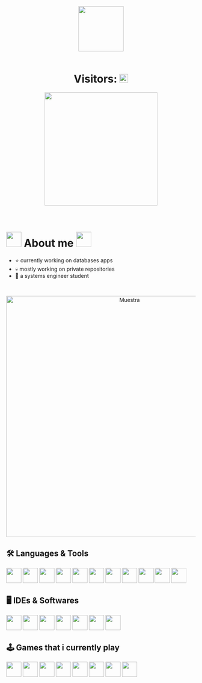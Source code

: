 <div align="center">
    <img src="https://i.postimg.cc/B68kJsnd/NyanGit1.gif" height="120px" />
</div>
<br>
<div align="center"><h1 align="center">Visitors:
<img src="https://profile-counter.glitch.me/Richard2305/count.svg" height="23px">
    </h1>
</div>

<p align="center">
<img width="300px" src="https://preview.redd.it/drake-is-dreaming-about-random-nikke-pics-meme-v0-ba9301ylznbc1.jpeg?width=319&format=pjpg&auto=webp&s=f6f6ee33bc2f0d55e635b12ced5f06c6eb85ee2d" />
</p>
    
<br>

<h1> <img width="40px" src="https://media.tenor.com/2F5wQYTWrQMAAAAi/nikke.gif" /> About me <img width="40px" src="https://media.tenor.com/2F5wQYTWrQMAAAAi/nikke.gif" /></h1>
 
- ⭐ currently working on databases apps
- 💀 mostly working on private repositories
- 👾 a systems engineer student

<br>

<p align="center">
  <img src="https://drive.google.com/uc?id=1pbsLEnMpy0o2uH2eDYghXojKPSRuMYZk" width="640px" alt="Muestra">
</p>

## 🛠️ Languages & Tools
<p>
<img width="40px" src="https://cdn.jsdelivr.net/gh/devicons/devicon@latest/icons/java/java-original.svg" />        
<img width="40px" src="https://cdn.jsdelivr.net/gh/devicons/devicon/icons/html5/html5-original.svg" /> 
<img width="40px" src="https://cdn.jsdelivr.net/gh/devicons/devicon/icons/css3/css3-plain.svg" /> 
<img width="40px" src="https://cdn.jsdelivr.net/gh/devicons/devicon/icons/javascript/javascript-original.svg" />
<img width="40px" src="https://cdn.jsdelivr.net/gh/devicons/devicon@latest/icons/mysql/mysql-original.svg" />
<img width="40px" src="https://cdn.jsdelivr.net/gh/devicons/devicon@latest/icons/cplusplus/cplusplus-plain.svg" />
<img width="40px" src="https://cdn.jsdelivr.net/gh/devicons/devicon@latest/icons/csharp/csharp-plain.svg" />
<img width="40px" src="https://cdn.jsdelivr.net/gh/devicons/devicon@latest/icons/maven/maven-original.svg" />
<img width="40px" src="https://cdn.jsdelivr.net/gh/devicons/devicon@latest/icons/python/python-original.svg" />
<img width="40px" src="https://cdn.jsdelivr.net/gh/devicons/devicon@latest/icons/react/react-original.svg" />
<img width="40px" src="https://img.icons8.com/?size=128&id=GOHWqwnSE8Sv&format=png" />
</p>

## 🖥️ IDEs & Softwares
<p>
<img width="40px" src="https://cdn.jsdelivr.net/gh/devicons/devicon/icons/vscode/vscode-original.svg" />
<img width="40px" src="https://cdn.jsdelivr.net/gh/devicons/devicon@latest/icons/intellij/intellij-original.svg" />
<img width="40px" src="https://cdn.jsdelivr.net/gh/devicons/devicon@latest/icons/photoshop/photoshop-original.svg" />
<img width="40px" src="https://cdn.jsdelivr.net/gh/devicons/devicon@latest/icons/visualstudio/visualstudio-plain.svg" />
<img width="40px" src="https://img.icons8.com/?size=100&id=12599&format=png&color=FFFFFF" />
<img width="40px" src="https://i0.wp.com/gluonhq.com/wp-content/uploads/2015/02/SceneBuilderLogo.png?fit=781%2C781&ssl=1" />
<img width="40px" src="https://img.icons8.com/?size=100&id=baWsXpPZGhGu&format=png&color=000000" />
</p>

## 🕹️ Games that i currently play
<p>
<img width="40px" src="https://img.icons8.com/nolan/512/rocket-league.png" />
<img width="40px" src="https://static.wikia.nocookie.net/logopedia/images/f/f8/Fortnite_Chapter_1_Season_1.jpg/revision/latest?cb=20230826201036" />
<img width="40px" src="https://upload.wikimedia.org/wikipedia/en/thumb/4/4d/Logo_of_Geometry_Dash.svg/640px-Logo_of_Geometry_Dash.svg.png" />
<img width="40px" src="https://cdnb.artstation.com/p/assets/images/images/029/816/241/large/brice-laville-saint-martin-clash-royale-app-icon-2020.jpg?1598728017" />
<img width="40px" src="https://img.icons8.com/?size=100&id=9xc8tSvhjr3z&format=png&color=000000" />
<img width="40px" src="https://img.icons8.com/?size=100&id=Jxx1dXj7pETo&format=png&color=000000" />
<img width="40px" src="https://play-lh.googleusercontent.com/npHAHmtZRgiMVEVg5pcncTIyqMW5MX--niR0L9PSzc5l8nuXS4GbU4w0yumQTururnc" />
<img width="40px" src="https://pbs.twimg.com/profile_images/1859477373755981824/N7-FoPEi_400x400.jpg" />
</p>
